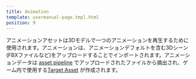 ```yaml
---
title: Animation
template: usermanual-page.tmpl.html
position: 9
---
```


アニメーションアセットは3Dモデルで一つのアニメーションを再生するために使用されます。アニメーションは、アニメーションデフォルトを含む3Dシーン (FBXファイルなど)をアップロードすることでインポートされます。アニメーションデータは [asset pipeline][asset_pipeline] でアップロードされたファイルから摘出され、ゲーム内で使用する[Target Asset][target_asset] が作成されます。

[asset_pipeline]: /user-manual/glossary#asset_pipeline
[target_asset]: /user-manual/glossary#target_asset


